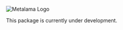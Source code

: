 ![Metalama Logo](https://raw.githubusercontent.com/postsharp/Metalama/master/images/metalama-by-postsharp-light.svg)

This package is currently under development.
